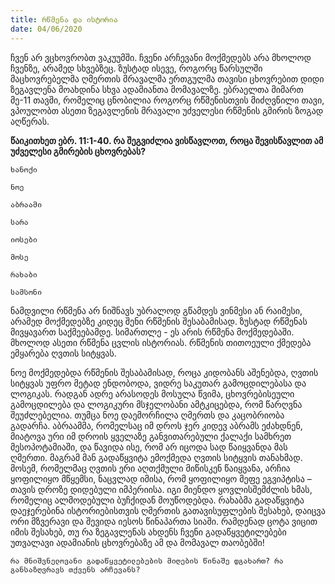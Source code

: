 ```yaml
---
title: რწმენა და ისტორია
date: 04/06/2020
---
```


ჩვენ არ ვცხოვრობთ ვაკუუმში. ჩვენი არჩევანი მოქმედებს არა მხოლოდ ჩვენზე, არამედ სხვებზეც. ზუსტად ისევე, როგორც წარსულში მაცხოვრებელმა ღმერთის მრავალმა ერთგულმა თავისი ცხოვრებით დიდი ზეგავლენა მოახდინა სხვა ადამიანთა მომავალზე. ებრაელთა მიმართ მე-11 თავში, რომელიც ცნობილია როგორც რწმენისთვის მიძღვნილი თავი, ვპოულობთ ასეთი ზეგავლენის მრავალი უძველესი რწმენის გმირის ზოგად აღწერას.

**წაიკითხეთ ებრ. 11:1-40. რა შეგვიძლია ვისწავლოთ, როცა შევისწავლით ამ უძველესი გმირების ცხოვრებას?**

`ხანოქი`

`ნოე`

`აბრაამი`

`სარა`

`იოსები`

`მოსე`

`რახაბი`

`სამსონი`

ნამდვილი რწმენა არ ნიშნავს უბრალოდ გწამდეს ვინმესი ან რაიმესი, არამედ მოქმედებზე კიდეც შენი რწმენის შესაბამისად. ზუსტად რწმენას მივყავართ საქმეებამდე. სიმართლე - ეს არის რწმენა მოქმედებაში. მხოლოდ ასეთი რწმენა ცვლის ისტორიას. რწმენის თითოეული ქმედება ემყარება ღვთის სიტყვას.

ნოე მოქმედებდა რწმენის შესაბამისად, როცა კიდობანს აშენებდა, ღვთის სიტყვას უფრო მეტად ენდობოდა, ვიდრე საკუთარ გამოცდილებასა და ლოგიკას. რადგან ადრე არასოდეს მოსულა წვიმა, ცხოვრებისეული გამოცდილება და ლოგიკური მსჯელობანი ამტკიცებდა, რომ წარღვნა შეუძლებელია. თუმცა ნოე დაემორჩილა ღმერთს და კაცობრიობა გადარჩა. აბრაამმა, რომელსაც იმ დროს ჯერ კიდევ აბრამს ეძახდნენ, მიატოვა ური იმ დროის ყველაზე განვითარებული ქალაქი სამხრეთ მესოპოტამიაში, და წავიდა ისე, რომ არ იცოდა სად წაიყვანდა მას ღმერთი. მაგრამ მან გადაწყვიტა ემოქმედა ღვთის სიტყვის თანახმად. მოსემ, რომელმაც ღვთის ერი აღთქმული მიწისკენ წაიყვანა, არჩია ყოფილიყო მწყემსი, ნაცვლად იმისა, რომ ყოფილიყო მეფე ეგვიპტისა – თავის დროზე დიდებული იმპერიისა. იგი მიენდო ყოვლისშემძლის ხმას, რომელიც ალმოდებული ბუჩქიდან მოუწოდებდა. რახაბმა გადაწყვიტა დაეჯერებინა ისტორიებისთვის ღმერთის გათავისუფლების შესახებ, დაიცვა ორი მზვერავი და შევიდა იესოს წინაპართა სიაში. რამდენად ცოტა ვიცით იმის შესახებ, თუ რა ზეგავლენას ახდენს ჩვენი გადაწყვეტილებები უთვალავი ადამიანის ცხოვრებაზე ამ და მომავალ თაობებში!

`რა მნიშვნელოვანი გადაწყვეტილებების მიღების წინაშე დგახართ? რა განსაზღვრავს თქვენს არჩევანს?`
